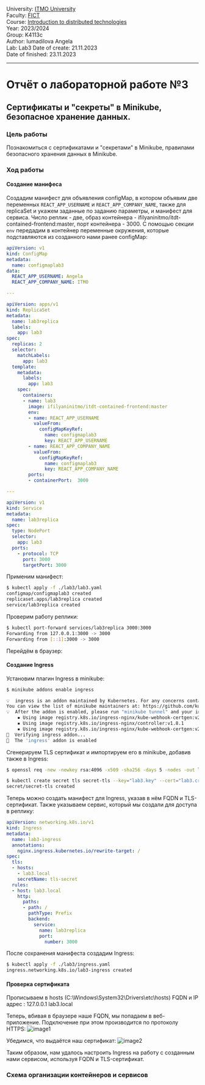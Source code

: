 University: [ITMO University](https://itmo.ru/ru/)  
Faculty: [FICT](https://fict.itmo.ru)  
Course: [Introduction to distributed technologies](https://github.com/itmo-ict-faculty/introduction-to-distributed-technologies)  
Year: 2023/2024  
Group: K4113c  
Author: Iumadilova Angela\
Lab: Lab3 
Date of create: 21.11.2023  
Date of finished: 23.11.2023
___
# Отчёт о лабораторной работе №3

## Сертификаты и "секреты" в Minikube, безопасное хранение данных.

### Цель работы

Познакомиться с сертификатами и "секретами" в Minikube, правилами безопасного хранения данных в Minikube.
### Ход работы

#### Создание манифеса
Создадим манифест для объявления configMap, в котором объявим две переменных `REACT_APP_USERNAME` и `REACT_APP_COMPANY_NAME`, также для replicaSet и укажем заданные по заданию параметры, и манифест для сервиса. Число реплик - две, образ контейнера - ifilyaninitmo/itdt-contained-frontend:master, порт контейнера - 3000. С помощью секции `env` передадим в контейнер переменные окружения, которые подставляются из созданного нами ранее configMap:
```yml
apiVersion: v1
kind: ConfigMap
metadata:
  name: configmaplab3
data:
  REACT_APP_USERNAME: Angela
  REACT_APP_COMPANY_NAME: ITMO

---

apiVersion: apps/v1
kind: ReplicaSet
metadata:
  name: lab3replica
  labels:
    app: lab3
spec:
  replicas: 2
  selector: 
    matchLabels:
      app: lab3
  template:
    metadata:
      labels:
        app: lab3
    spec:
      containers:
      - name: lab3
        image: ifilyaninitmo/itdt-contained-frontend:master
        env:
        - name: REACT_APP_USERNAME
          valueFrom:
            configMapKeyRef:
              name: configmaplab3
              key: REACT_APP_USERNAME
        - name: REACT_APP_COMPANY_NAME
          valueFrom:
            configMapKeyRef:
              name: configmaplab3
              key: REACT_APP_COMPANY_NAME
        ports:
        - containerPort:  3000

---

apiVersion: v1
kind: Service
metadata:
  name: lab3replica
spec:
  type: NodePort
  selector:
    app: lab3
  ports:
    - protocol: TCP
      port: 3000
      targetPort: 3000
```
Применим манифест:
```bash
$ kubectl apply -f ./lab3/lab3.yaml
configmap/configmaplab3 created
replicaset.apps/lab3replica created
service/lab3replica created
```

Проверим работу реплики:
```bash
$ kubectl port-forward services/lab3replica 3000:3000
Forwarding from 127.0.0.1:3000 -> 3000
Forwarding from [::1]:3000 -> 3000
```
Перейдём в браузер:

#### Создание Ingress
Установим плагин Ingress в minikube:
```bash
$ minikube addons enable ingress

💡  ingress is an addon maintained by Kubernetes. For any concerns contact minikube on GitHub.
You can view the list of minikube maintainers at: https://github.com/kubernetes/minikube/blob/master/OWNERS
💡  After the addon is enabled, please run "minikube tunnel" and your ingress resources would be available at "127.0.0.1"
    ▪ Using image registry.k8s.io/ingress-nginx/kube-webhook-certgen:v20230407
    ▪ Using image registry.k8s.io/ingress-nginx/controller:v1.8.1
    ▪ Using image registry.k8s.io/ingress-nginx/kube-webhook-certgen:v20230407
🔎  Verifying ingress addon...
🌟  The 'ingress' addon is enabled
```
Сгенерируем TLS сертификат и импортируем его в minikube, добавив также в Ingress:
```bash
$ openssl req -new -newkey rsa:4096 -x509 -sha256 -days 5 -nodes -out lab3.crt -keyout

$ kubectl create secret tls secret-tls --key="lab3.key" --cert="lab3.crt"
secret/secret-tls created
```
Теперь можно создать манифест для Ingress, указав в нём FQDN и TLS-сертификат. Также указываем сервис, который мы создали для доступа в реплику:
```yml
apiVersion: networking.k8s.io/v1
kind: Ingress
metadata:
  name: lab3-ingress
  annotations:
    nginx.ingress.kubernetes.io/rewrite-target: /
spec:
  tls:
  - hosts:
    - lab3.local
    secretName: tls-secret
  rules:
  - host: lab3.local
    http:
      paths:
      - path: /
        pathType: Prefix
        backend:
          service:
            name: lab3replica
            port:
              number: 3000
```
После сохранения манифеста создадим Ingress:
```bash
$ kubectl apply -f ./lab3/ingress.yaml
ingress.networking.k8s.io/lab3-ingress created
```
#### Проверка сертификата

Прописываем в hosts (C:\Windows\System32\Drivers\etc\hosts) FQDN и IP адрес : 127.0.0.1 lab3.local

Теперь, вбивая в браузере наше FQDN, мы попадаем в веб-приложение. Подключение при этом производится по протоколу HTTPS:
![image1](https://github.com/msyuaa/2023_2024-introduction_to_distributed_technologies-k4113c_iumadilova_a_g/assets/97636484/9514b570-f376-4514-850e-af9f8f9e5e9f)


Убедимся, что выдаётся наш сертификат:
![image2](https://github.com/msyuaa/2023_2024-introduction_to_distributed_technologies-k4113c_iumadilova_a_g/assets/97636484/c4b47b55-ff56-46a2-ab63-2a12c8633a97)

Таким образом, нам удалось настроить Ingress на работу с созданным нами сервисом, используя FQDN и TLS-сертификат. 

### Схема организации контейнеров и сервисов


